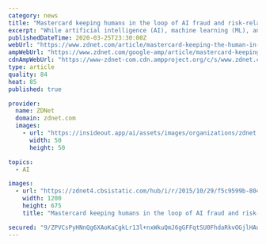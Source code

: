 ```yaml
---
category: news
title: "Mastercard keeping humans in the loop of AI fraud and risk-related decisions"
excerpt: "While artificial intelligence (AI), machine learning (ML), and automated machine-driven processes are increasingly important in providing better cybersecurity, as well as fraud and risk management, in the financial services sector, Mastercard believes there will still be a place to keep a human in the loop. \"We do believe that humans will ..."
publishedDateTime: 2020-03-25T23:30:00Z
webUrl: "https://www.zdnet.com/article/mastercard-keeping-the-human-in-the-loop-of-ai-fraud-and-risk-related-decisions/"
ampWebUrl: "https://www.zdnet.com/google-amp/article/mastercard-keeping-the-human-in-the-loop-of-ai-fraud-and-risk-related-decisions/"
cdnAmpWebUrl: "https://www-zdnet-com.cdn.ampproject.org/c/s/www.zdnet.com/google-amp/article/mastercard-keeping-the-human-in-the-loop-of-ai-fraud-and-risk-related-decisions/"
type: article
quality: 84
heat: 85
published: true

provider:
  name: ZDNet
  domain: zdnet.com
  images:
    - url: "https://insideout.app/ai/assets/images/organizations/zdnet.com-50x50.jpg"
      width: 50
      height: 50

topics:
  - AI

images:
  - url: "https://zdnet4.cbsistatic.com/hub/i/r/2015/10/29/f5c9599b-804a-4829-9f04-6a58f753506f/thumbnail/1200x675/f8d4a0c55c206203f8f657a373484a70/australian-passport.jpg"
    width: 1200
    height: 675
    title: "Mastercard keeping humans in the loop of AI fraud and risk-related decisions"

secured: "9/ZPVCsPyHNnQg6XAoKaCgkLr13l+nxWkuQmJ6gGFFqtSU0FhdaRkvOGjlHAuF/2sV2e4qHOI7eq8unDbQmQ4CaVAs0bWsqdYol7pWgJHilj3rceyuM1GZmq0XIFICelUvTZ0LNgOcjhJjM4cl7jNHhMQWPrqhpsJIJ6e8bURAYk5p1bwirbIhvRR5Jx97mCoeBpxVMT2IHvfehZbtXc7sFJFwYNXAQ7uVg0sqiZtMwL41NJs4njuTA+C8+R0aOfUgmFfqN+Opq4/iP69KitLFkQLRd0KRFxhEniA+om1A2I0RxgmQPlfGr/736TRc6PzOP9E8GmFaonF7aaSMRlRUo9A3cAHCZj2qOqw6NOl4sC43XzetjnniObgZTsz+DGTx3/Y1jtoQnV6FSuSA4L08e14nITqTGBLQPYKT/W4/xx5GCsRTZennvazoZ+LhYd2R3z7VkQwVYaKz/tWquoPgFJSD0zKLbTEnPSljafQSg=;3+0uSzP3+HcxC61FN2c7yA=="
---
```


